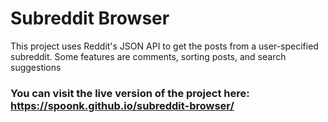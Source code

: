 # Subreddit Browser
This project uses Reddit's JSON API to get the posts from a user-specified subreddit.
Some features are comments, sorting posts, and search suggestions


### You can visit the live version of the project here: https://spoonk.github.io/subreddit-browser/